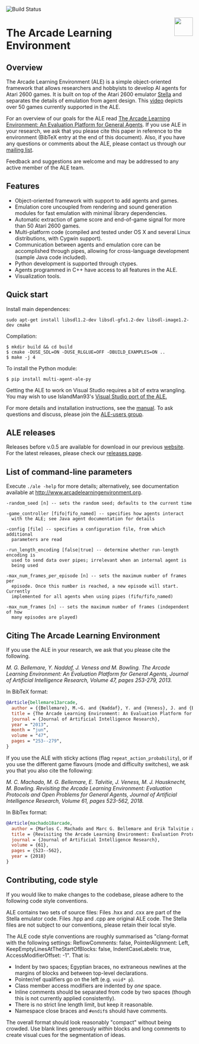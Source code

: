 ![Build Status](https://github.com/mgbellemare/Arcade-Learning-Environment/workflows/Build%20ALE/badge.svg)

<img align="right" src="doc/manual/figures/ale.gif" width=50>

# The Arcade Learning Environment

## Overview

The Arcade Learning Environment (ALE) is a simple object-oriented framework that
allows researchers and hobbyists to develop AI agents for Atari 2600 games. It
is built on top of the Atari 2600 emulator
[Stella](https://stella-emu.github.io/) and separates the details of emulation
from agent design. This [video](https://www.youtube.com/watch?v=nzUiEkasXZI)
depicts over 50 games currently supported in the ALE.

For an overview of our goals for the ALE read [The Arcade Learning Environment:
An Evaluation Platform for General
Agents](https://jair.org/index.php/jair/article/view/10819). If you use ALE in your
research, we ask that you please cite this paper in reference to the environment
(BibTeX entry at the end of this document). Also, if you have any questions or
comments about the ALE, please contact us through our [mailing
list](https://groups.google.com/forum/#!forum/arcade-learning-environment).


Feedback and suggestions are welcome and may be addressed to any active member
of the ALE team.

## Features

- Object-oriented framework with support to add agents and games.
- Emulation core uncoupled from rendering and sound generation modules for fast
  emulation with minimal library dependencies.
- Automatic extraction of game score and end-of-game signal for more than 50
  Atari 2600 games.
- Multi-platform code (compiled and tested under OS X and several Linux
  distributions, with Cygwin support).
- Communication between agents and emulation core can be accomplished through
  pipes, allowing for cross-language development (sample Java code included).
- Python development is supported through ctypes.
- Agents programmed in C++ have access to all features in the ALE.
- Visualization tools.

## Quick start

Install main dependences:

```
sudo apt-get install libsdl1.2-dev libsdl-gfx1.2-dev libsdl-image1.2-dev cmake
```

Compilation:

```
$ mkdir build && cd build
$ cmake -DUSE_SDL=ON -DUSE_RLGLUE=OFF -DBUILD_EXAMPLES=ON ..
$ make -j 4
```

To install the Python module:

```
$ pip install multi-agent-ale-py
```



Getting the ALE to work on Visual Studio requires a bit of extra wrangling. You
may wish to use IslandMan93's [Visual Studio port of the
ALE.](https://github.com/Islandman93/Arcade-Learning-Environment)

For more details and installation instructions, see the [manual](doc/manual/manual.pdf).
To ask questions and discuss, please join the
[ALE-users group](https://groups.google.com/forum/#!forum/arcade-learning-environment).

## ALE releases

Releases before v.0.5 are available for download in our previous
[website](http://www.arcadelearningenvironment.org/). For the latest releases,
please check our [releases
page](https://github.com/mgbellemare/Arcade-Learning-Environment/releases).

## List of command-line parameters

Execute `./ale -help` for more details; alternatively, see documentation
available at http://www.arcadelearningenvironment.org.

```
-random_seed [n] -- sets the random seed; defaults to the current time

-game_controller [fifo|fifo_named] -- specifies how agents interact
  with the ALE; see Java agent documentation for details

-config [file] -- specifies a configuration file, from which additional
  parameters are read

-run_length_encoding [false|true] -- determine whether run-length encoding is
  used to send data over pipes; irrelevant when an internal agent is
  being used

-max_num_frames_per_episode [n] -- sets the maximum number of frames per
  episode. Once this number is reached, a new episode will start. Currently
  implemented for all agents when using pipes (fifo/fifo_named)

-max_num_frames [n] -- sets the maximum number of frames (independent of how
  many episodes are played)
```

## Citing The Arcade Learning Environment

If you use the ALE in your research, we ask that you please cite the following.

*M. G. Bellemare, Y. Naddaf, J. Veness and M. Bowling. The Arcade Learning Environment: An Evaluation Platform for General Agents, Journal of Artificial Intelligence Research, Volume 47, pages 253-279, 2013.*

In BibTeX format:

```bibtex
@Article{bellemare13arcade,
  author = {{Bellemare}, M.~G. and {Naddaf}, Y. and {Veness}, J. and {Bowling}, M.},
  title = {The Arcade Learning Environment: An Evaluation Platform for General Agents},
  journal = {Journal of Artificial Intelligence Research},
  year = "2013",
  month = "jun",
  volume = "47",
  pages = "253--279",
}
```

If you use the ALE with sticky actions (flag `repeat_action_probability`), or if
you use the different game flavours (mode and difficulty switches), we ask you
that you also cite the following:

*M. C. Machado, M. G. Bellemare, E. Talvitie, J. Veness, M. J. Hausknecht, M. Bowling. Revisiting the Arcade Learning Environment: Evaluation Protocols and Open Problems for General Agents,  Journal of Artificial Intelligence Research, Volume 61, pages 523-562, 2018.*

In BibTex format:

```bibtex
@Article{machado18arcade,
  author = {Marlos C. Machado and Marc G. Bellemare and Erik Talvitie and Joel Veness and Matthew J. Hausknecht and Michael Bowling},
  title = {Revisiting the Arcade Learning Environment: Evaluation Protocols and Open Problems for General Agents},
  journal = {Journal of Artificial Intelligence Research},
  volume = {61},
  pages = {523--562},
  year = {2018}
}
```

## Contributing, code style

If you would like to make changes to the codebase, please adhere to the
following code style conventions.

ALE contains two sets of source files: Files .hxx and .cxx are part of the
Stella emulator code. Files .hpp and .cpp are original ALE code. The Stella
files are not subject to our conventions, please retain their local style.

The ALE code style conventions are roughly summarised as "clang-format with the
following settings: ReflowComments: false, PointerAlignment: Left,
KeepEmptyLinesAtTheStartOfBlocks: false, IndentCaseLabels: true,
AccessModifierOffset: -1". That is:

- Indent by two spaces; Egyptian braces, no extraneous newlines at the margins
  of blocks and between top-level declarations.
- Pointer/ref qualifiers go on the left (e.g. `void* p`).
- Class member access modifiers are indented by _one_ space.
- Inline comments should be separated from code by two spaces (though this is
  not currently applied consistently).
- There is no strict line length limit, but keep it reasonable.
- Namespace close braces and `#endif`s should have comments.

The overall format should look reasonably "compact" without being crowded. Use
blank lines generously _within_ blocks and long comments to create visual cues
for the segmentation of ideas.
